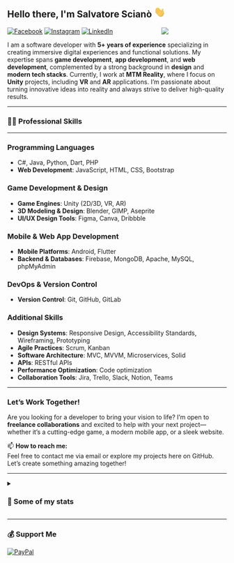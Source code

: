 

<h2> Hello there, I'm Salvatore Scianò <img src="https://raw.githubusercontent.com/ABSphreak/ABSphreak/master/gifs/Hi.gif" height="25px"></h2>

<img align="right" src="https://media2.giphy.com/media/zhYSVCirREeIZtONCI/giphy.gif" width='150'/> 

[![Facebook](https://img.shields.io/badge/Facebook-%231877F2.svg?logo=Facebook&logoColor=white)](https://facebook.com/https://www.facebook.com/ssciano1) [![Instagram](https://img.shields.io/badge/Instagram-%23E4405F.svg?logo=Instagram&logoColor=white)](https://instagram.com/https://www.instagram.com/salvo_desi_sc97_/) [![LinkedIn](https://img.shields.io/badge/LinkedIn-%230077B5.svg?logo=linkedin&logoColor=white)](https://linkedin.com/in/https://www.linkedin.com/in/salvatore-scian%C3%B2/) 

I am a software developer with **5+ years of experience** specializing in creating immersive digital experiences and functional solutions. My expertise spans **game development**, **app development**, and **web development**, complemented by a strong background in **design** and **modern tech stacks**. Currently, I work at **MTM Reality**, where I focus on **Unity** projects, including **VR** and **AR** applications. I’m passionate about turning innovative ideas into reality and always strive to deliver high-quality results.  

---

### 👨‍💻 Professional Skills

---

### Programming Languages  
- C#, Java, Python, Dart, PHP  
- **Web Development**: JavaScript, HTML, CSS, Bootstrap  

### Game Development & Design  
- **Game Engines**: Unity (2D/3D, VR, AR)  
- **3D Modeling & Design**: Blender, GIMP, Aseprite  
- **UI/UX Design Tools**: Figma, Canva, Dribbble  

### Mobile & Web App Development  
- **Mobile Platforms**: Android, Flutter  
- **Backend & Databases**: Firebase, MongoDB, Apache, MySQL, phpMyAdmin  

### DevOps & Version Control  
- **Version Control**: Git, GitHub, GitLab  

### Additional Skills  
- **Design Systems**: Responsive Design, Accessibility Standards, Wireframing, Prototyping  
- **Agile Practices**: Scrum, Kanban  
- **Software Architecture**: MVC, MVVM, Microservices, Solid  
- **APIs**: RESTful APIs 
- **Performance Optimization**: Code optimization
- **Collaboration Tools**: Jira, Trello, Slack, Notion, Teams

---

### Let’s Work Together!  
Are you looking for a developer to bring your vision to life? I’m open to **freelance collaborations** and excited to help with your next project—whether it’s a cutting-edge game, a modern mobile app, or a sleek website.  

📫 **How to reach me:**  
Feel free to contact me via email or explore my projects here on GitHub. Let’s create something amazing together!  

---

<details>
  <summary>
  <h3> 🏫 Some of my stats </h3>
  </summary>
  
![](https://github-readme-stats.vercel.app/api?username=salvatoresciano&theme=dark&hide_border=true&include_all_commits=true&count_private=true)<br/>
![](https://github-readme-streak-stats.herokuapp.com/?user=salvatoresciano&theme=dark&hide_border=true)<br/>
![](https://github-readme-stats.vercel.app/api/top-langs/?username=salvatoresciano&theme=dark&hide_border=true&include_all_commits=true&count_private=true&layout=compact)

### 🏆 GitHub Trophies
![](https://github-profile-trophy.vercel.app/?username=salvatoresciano&theme=dark&no-frame=true&no-bg=false&margin-w=4)

</details>


---


  ### 💰 Support Me
  [![PayPal](https://img.shields.io/badge/PayPal-00457C?style=for-the-badge&logo=paypal&logoColor=white)](https://paypal.me/https://www.paypal.me/salvosciano) 
